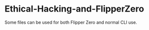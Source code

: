 # Ethical-Hacking-and-FlipperZero

Some files can be used for both Flipper Zero and normal CLI use.
